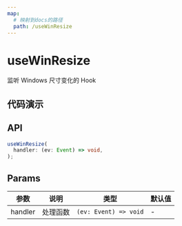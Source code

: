 ```yaml
---
map:
  # 映射到docs的路径
  path: /useWinResize
---
```


# useWinResize

监听 Windows 尺寸变化的 Hook

## 代码演示

<demo src="./demo/demo.vue"
  language="vue"
  title="基本用法"
  desc="监听windows尺寸"> </demo>

## API

```typescript
useWinResize(
  handler: (ev: Event) => void,
);
```

## Params

| 参数    | 说明     | 类型                  | 默认值 |
| ------- | -------- | --------------------- | ------ |
| handler | 处理函数 | `(ev: Event) => void` | -      |

